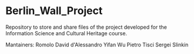 # Berlin_Wall_Project

Repository to store and share files of the project developed for the Information Science and Cultural Heritage course.

Mantainers:
Romolo David d'Alessandro
Yifan Wu
Pietro Tisci
Sergei Slinkin
